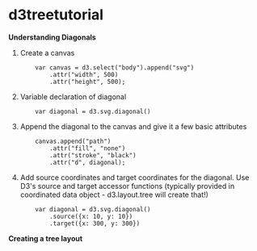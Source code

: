 # d3treetutorial


**Understanding Diagonals**

1. Create a canvas
	```
		var canvas = d3.select("body").append("svg")
			.attr("width", 500)
			.attr("height", 500);
	```
2. Variable declaration of diagonal
	```
		var diagonal = d3.svg.diagonal()
	```
3. Append the diagonal to the canvas and give it a few basic attributes
	```
		canvas.append("path")
			.attr("fill", "none")
			.attr("stroke", "black")
			.attr("d", diagonal); 
	```
4. Add source coordinates and target coordinates for the diagonal. Use D3's source and target accessor functions (typically provided in coordinated data object - d3.layout.tree will create that!)
	```
		var diagonal = d3.svg.diagonal()
			.source({x: 10, y: 10}) 
			.target({x: 300, y: 300})
	```

**Creating a tree layout**